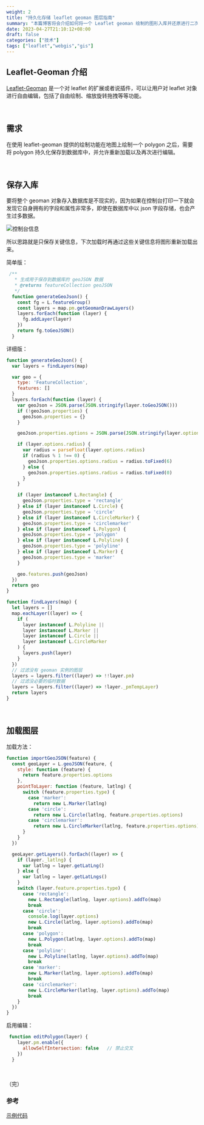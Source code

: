 ```yaml
---
weight: 2
title: "持久化存储 leaflet geoman 图层指南"
summary: "本篇博客将会介绍如何将一个 Leaflet geoman 绘制的图形入库并还原进行二次编辑"
date: 2023-04-27T21:10:12+08:00
draft: false
categories: ["技术"]
tags: ["leaflet","webgis","gis"]
---
```


## Leaflet-Geoman 介绍

[Leaflet-Geoman](https://geoman.io/leaflet-geoman) 是一个对 leaflet 的扩展或者说插件，可以让用户对 leaflet 对象进行自由编辑，包括了自由绘制、缩放旋转拖拽等等功能。

&nbsp;

## 需求

在使用 leaflet-geoman 提供的绘制功能在地图上绘制一个 polygon 之后，需要将 polygon 持久化保存到数据库中，并允许重新加载以及再次进行编辑。

&nbsp;

## 保存入库

要将整个 geoman 对象存入数据库是不现实的，因为如果在控制台打印一下就会发现它自身拥有的字段和属性非常多，即使在数据库中以 json 字段存储，也会产生过多数据。

![控制台信息](https://wumanhoblogimg.obs.cn-south-1.myhuaweicloud.com/images/leaflet/consle.png)

所以思路就是只保存关键信息，下次加载时再通过这些关键信息将图形重新加载出来。

简单版：

```javascript
 /**
   * 生成用于保存到数据库的 geoJSON 数据
   * @returns featureCollection geoJSON
   */
  function generateGeoJson() {
    const fg = L.featureGroup()
    const layers = map.pm.getGeomanDrawLayers()
    layers.forEach(function (layer) {
      fg.addLayer(layer)
    })
    return fg.toGeoJSON()
  }
```

详细版：

```javascript
function generateGeoJson() {
  var layers = findLayers(map)

  var geo = {
    type: 'FeatureCollection',
    features: []
  }
  layers.forEach(function (layer) {
    var geoJson = JSON.parse(JSON.stringify(layer.toGeoJSON()))
    if (!geoJson.properties) {
      geoJson.properties = {}
    }

    geoJson.properties.options = JSON.parse(JSON.stringify(layer.options))

    if (layer.options.radius) {
      var radius = parseFloat(layer.options.radius)
      if (radius % 1 !== 0) {
        geoJson.properties.options.radius = radius.toFixed(6)
      } else {
        geoJson.properties.options.radius = radius.toFixed(0)
      }
    }

    if (layer instanceof L.Rectangle) {
      geoJson.properties.type = 'rectangle'
    } else if (layer instanceof L.Circle) {
      geoJson.properties.type = 'circle'
    } else if (layer instanceof L.CircleMarker) {
      geoJson.properties.type = 'circlemarker'
    } else if (layer instanceof L.Polygon) {
      geoJson.properties.type = 'polygon'
    } else if (layer instanceof L.Polyline) {
      geoJson.properties.type = 'polyline'
    } else if (layer instanceof L.Marker) {
      geoJson.properties.type = 'marker'
    }

    geo.features.push(geoJson)
  })
  return geo
}

function findLayers(map) {
  let layers = []
  map.eachLayer((layer) => {
    if (
      layer instanceof L.Polyline ||
      layer instanceof L.Marker ||
      layer instanceof L.Circle ||
      layer instanceof L.CircleMarker
    ) {
      layers.push(layer)
    }
  })
  // 过滤没有 geoman 实例的图层
  layers = layers.filter((layer) => !!layer.pm)
  // 过滤没必要的临时数据
  layers = layers.filter((layer) => !layer._pmTempLayer)
  return layers
}

```

&nbsp;

## 加载图层

加载方法：

```javascript
function importGeoJSON(feature) {
  const geoLayer = L.geoJSON(feature, {
    style: function (feature) {
      return feature.properties.options
    },
    pointToLayer: function (feature, latlng) {
      switch (feature.properties.type) {
        case 'marker':
          return new L.Marker(latlng)
        case 'circle':
          return new L.Circle(latlng, feature.properties.options)
        case 'circlemarker':
          return new L.CircleMarker(latlng, feature.properties.options)
      }
    }
  })

  geoLayer.getLayers().forEach((layer) => {
    if (layer._latlng) {
      var latlng = layer.getLatLng()
    } else {
      var latlng = layer.getLatLngs()
    }
    switch (layer.feature.properties.type) {
      case 'rectangle':
        new L.Rectangle(latlng, layer.options).addTo(map)
        break
      case 'circle':
        console.log(layer.options)
        new L.Circle(latlng, layer.options).addTo(map)
        break
      case 'polygon':
        new L.Polygon(latlng, layer.options).addTo(map)
        break
      case 'polyline':
        new L.Polyline(latlng, layer.options).addTo(map)
        break
      case 'marker':
        new L.Marker(latlng, layer.options).addTo(map)
        break
      case 'circlemarker':
        new L.CircleMarker(latlng, layer.options).addTo(map)
        break
    }
  })
}
```

启用编辑：

```javascript
 function editPolygon(layer) {
    layer.pm.enable({
      allowSelfIntersection: false   // 禁止交叉
    })
  }
```

&nbsp;

（完）

### 参考

[示例代码](https://jsfiddle.net/falkedesign/4fycojbu/)





